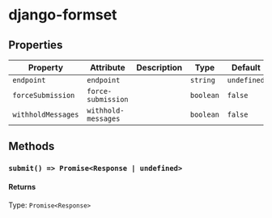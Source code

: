# django-formset



## Properties

| Property           | Attribute           | Description | Type      | Default     |
| ------------------ | ------------------- | ----------- | --------- | ----------- |
| `endpoint`         | `endpoint`          |             | `string`  | `undefined` |
| `forceSubmission`  | `force-submission`  |             | `boolean` | `false`     |
| `withholdMessages` | `withhold-messages` |             | `boolean` | `false`     |


## Methods

### `submit() => Promise<Response | undefined>`


#### Returns

Type: `Promise<Response>`
